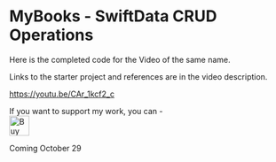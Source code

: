 # MyBooks - SwiftData CRUD Operations

Here is the completed code for the Video of the same name.

Links to the starter project and references are in the video description.

https://youtu.be/CAr_1kcf2_c

If you want to support my work, you can - </br>
<a href='https://ko-fi.com/Z8Z22WRVG' target='_blank'><img height='36' style='border:0px;height:36px;' src='https://cdn.ko-fi.com/cdn/kofi3.png?v=2' border='0' alt='Buy Me a Coffee at ko-fi.com' /></a>

Coming October 29



